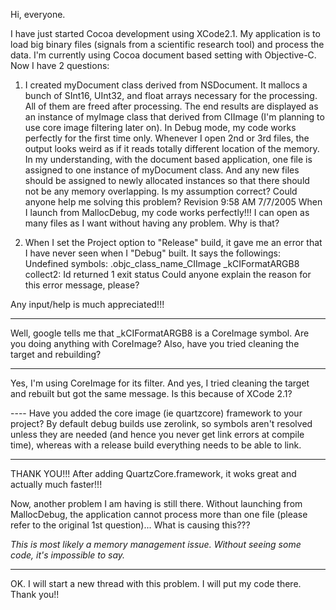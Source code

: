 

Hi, everyone.

I have just started Cocoa development using XCode2.1.
My application is to load big binary files (signals from a scientific research tool) and process the data.
I'm currently using Cocoa document based setting with Objective-C.
Now I have 2 questions:

1.  I created myDocument class derived from NSDocument.  It mallocs a bunch of SInt16, UInt32, and float arrays necessary for the processing.  All of them are freed after processing.  The end results are displayed as an instance of myImage class that derived from CIImage (I'm planning to use core image filtering later on).  In Debug mode, my code works perfectly for the first time only.  Whenever I open 2nd or 3rd files, the output looks weird as if it reads totally different location of the memory.  In my understanding, with the document based application, one file is assigned to one instance of myDocument class.  And any new files should be assigned to newly allocated instances so that there should not be any memory overlapping.  Is my assumption correct?  Could anyone help me solving this problem?
Revision 9:58 AM 7/7/2005
When I launch from MallocDebug, my code works perfectly!!!  I can open as many files as I want without having any problem.  Why is that?

2.  When I set the Project option to "Release" build, it gave me an error that I have never seen when I "Debug" built.  It says the followings:
     Undefined symbols:
     .objc_class_name_CIImage
    _kCIFormatARGB8
    collect2: Id returned 1 exit status
Could anyone explain the reason for this error message, please?

Any input/help is much appreciated!!!

----

Well, google tells me that     _kCIFormatARGB8 is a CoreImage symbol. Are you doing anything with CoreImage? Also, have you tried cleaning the target and rebuilding?

----

Yes, I'm using CoreImage for its filter.  And yes, I tried cleaning the target and rebuilt but got the same message.  Is this because of XCode 2.1?

---- Have you added the core image (ie quartzcore) framework to your project? By default debug builds use zerolink, so symbols aren't resolved unless they are needed (and hence you never get link errors at compile time), whereas with a release build everything needs to be able to link.

----

THANK YOU!!! After adding QuartzCore.framework, it woks great and actually much faster!!!

Now, another problem I am having is still there.  Without launching from MallocDebug, the application cannot process more than one file (please refer to the original 1st question)...  What is causing this???

*This is most likely a memory management issue. Without seeing some code, it's impossible to say.*

----

OK.  I will start a new thread with this problem.  I will put my code there.  Thank you!!
